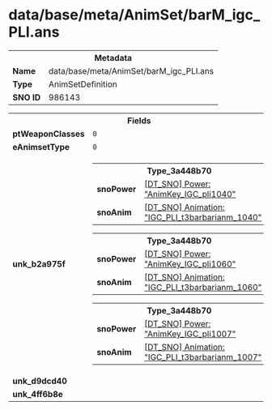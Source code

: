 <h1>data/base/meta/AnimSet/barM_igc_PLI.ans</h1><table><tr><th colspan="100%">Metadata</th></tr><tr><td><b>Name</b></td><td>data/base/meta/AnimSet/barM_igc_PLI.ans</td></tr><tr><td><b>Type</b></td><td>AnimSetDefinition</td></tr><tr><td><b>SNO ID</b></td><td>986143</td></tr></table>

<table><tr><th colspan="100%">Fields</th></tr><tr><td><b>ptWeaponClasses</b></td><td><code>0</code>
</td></tr><tr><td><b>eAnimsetType</b></td><td><code>0</code></td></tr><tr><td><b>unk_b2a975f</b></td><td><table><tr><th colspan="100%">Type_3a448b70</th></tr><tr><td><b>snoPower</b></td><td><a href="..\Power\AnimKey_IGC_pli1040.pow.md">[DT_SNO] Power: "AnimKey_IGC_pli1040"</a></td></tr><tr><td><b>snoAnim</b></td><td><a href="..\Anim\IGC_PLI_t3barbarianm_1040.ani.md">[DT_SNO] Animation: "IGC_PLI_t3barbarianm_1040"</a></td></tr></table>


<table><tr><th colspan="100%">Type_3a448b70</th></tr><tr><td><b>snoPower</b></td><td><a href="..\Power\AnimKey_IGC_pli1060.pow.md">[DT_SNO] Power: "AnimKey_IGC_pli1060"</a></td></tr><tr><td><b>snoAnim</b></td><td><a href="..\Anim\IGC_PLI_t3barbarianm_1060.ani.md">[DT_SNO] Animation: "IGC_PLI_t3barbarianm_1060"</a></td></tr></table>


<table><tr><th colspan="100%">Type_3a448b70</th></tr><tr><td><b>snoPower</b></td><td><a href="..\Power\AnimKey_IGC_pli1007.pow.md">[DT_SNO] Power: "AnimKey_IGC_pli1007"</a></td></tr><tr><td><b>snoAnim</b></td><td><a href="..\Anim\IGC_PLI_t3barbarianm_1007.ani.md">[DT_SNO] Animation: "IGC_PLI_t3barbarianm_1007"</a></td></tr></table>


</td></tr><tr><td><b>unk_d9dcd40</b></td><td></td></tr><tr><td><b>unk_4ff6b8e</b></td><td></td></tr></table>

